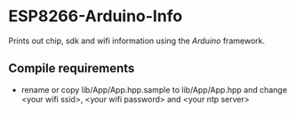 # ESP8266-Arduino-Info

Prints out chip, sdk and wifi information using the *Arduino* framework.

## Compile requirements

- rename or copy lib/App/App.hpp.sample to lib/App/App.hpp
  and change &lt;your wifi ssid>, &lt;your wifi password>
  and &lt;your ntp server>
